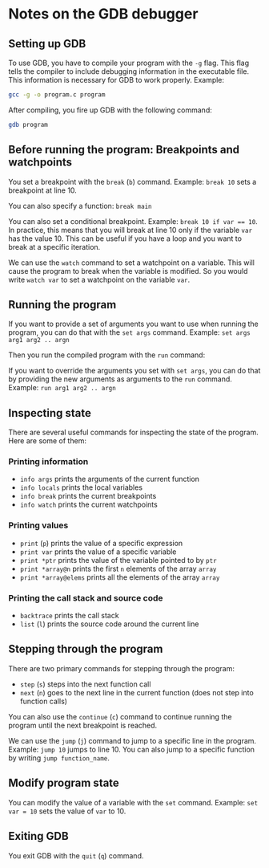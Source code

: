 # Notes on the GDB debugger


## Setting up GDB

To use GDB, you have to compile your program with the `-g` flag. This flag tells the compiler to include debugging information in the executable file. This information is necessary for GDB to work properly. Example:

```bash
gcc -g -o program.c program
```

After compiling, you fire up GDB with the following command:
    
```bash
gdb program
```

## Before running the program: Breakpoints and watchpoints

You set a breakpoint with the `break` (`b`) command. Example: `break 10` sets a breakpoint at line 10.

You can also specify a function: `break main`

You can also set a conditional breakpoint. Example: `break 10 if var == 10`. In practice, this means that you will break at line 10 only if the variable `var` has the value 10. This can be useful if you have a loop and you want to break at a specific iteration.

We can use the `watch` command to set a watchpoint on a variable. This will cause the program to break when the variable is modified.
So you would write `watch var` to set a watchpoint on the variable `var`.

## Running the program

If you want to provide a set of arguments you want to use when running the program, you can do that with the `set args` command. Example: `set args arg1 arg2 .. argn`

Then you run the compiled program with the `run` command:

If you want to override the arguments you set with `set args`, you can do that by providing the new arguments as arguments to the `run` command. Example:
`run arg1 arg2 .. argn`

## Inspecting state

There are several useful commands for inspecting the state of the program. Here are some of them:

### Printing information
- `info args` prints the arguments of the current function
- `info locals` prints the local variables
- `info break` prints the current breakpoints
- `info watch` prints the current watchpoints

### Printing values
- `print` (`p`) prints the value of a specific expression
- `print var` prints the value of a specific variable
- `print *ptr` prints the value of the variable pointed to by `ptr`
- `print *array@n` prints the first `n` elements of the array `array`
- `print *array@elems` prints all the elements of the array `array`

### Printing the call stack and source code
- `backtrace` prints the call stack
- `list` (`l`) prints the source code around the current line

## Stepping through the program
There are two primary commands for stepping through the program:
- `step` (`s`) steps into the next function call
- `next` (`n`) goes to the next line in the current function (does not step into function calls)

You can also use the `continue` (`c`) command to continue running the program until the next breakpoint is reached.

We can use the `jump` (`j`) command to jump to a specific line in the program. Example: `jump 10` jumps to line 10.	You can also jump to a specific function by writing `jump function_name`.

## Modify program state

You can modify the value of a variable with the `set` command. Example: `set var = 10` sets the value of `var` to 10.

## Exiting GDB
You exit GDB with the `quit` (`q`) command.
